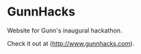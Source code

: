 GunnHacks
=========
Website for Gunn's inaugural hackathon.

Check it out at (http://www.gunnhacks.com).